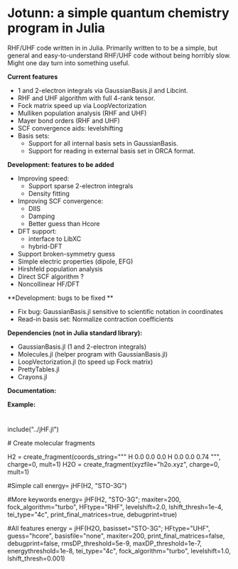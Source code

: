 # Jotunn: a simple quantum chemistry program in Julia
RHF/UHF code written in in Julia. 
Primarily written to to be a simple, but general and easy-to-understand RHF/UHF code without being horribly slow.
Might one day turn into something useful.



**Current features**
- 1 and 2-electron integrals via GaussianBasis.jl and Libcint.
- RHF and UHF algorithm with full 4-rank tensor. 
- Fock matrix speed up via LoopVectorization
- Mulliken population analysis (RHF and UHF)
- Mayer bond orders (RHF and UHF)
- SCF convergence aids: levelshifting
- Basis sets:
    - Support for all internal basis sets in GaussianBasis.
    - Support for reading in external basis set in ORCA format.

**Development: features to be added**
- Improving speed: 
    - Support sparse 2-electron integrals
    - Density fitting
- Improving SCF convergence:
    - DIIS
    - Damping 
    - Better guess than Hcore
- DFT support:
    - interface to LibXC
    - hybrid-DFT
- Support broken-symmetry guess
- Simple electric properties (dipole, EFG)
- Hirshfeld population analysis
- Direct SCF algorithm ?
- Noncollinear HF/DFT

**Development: bugs to be fixed **
- Fix bug: GaussianBasis.jl sensitive to scientific notation in coordinates
- Read-in basis set: Normalize contraction coefficients

**Dependencies (not in Julia standard library):**
- GaussianBasis.jl  (1 and 2-electron integrals)
- Molecules.jl (helper program with GaussianBasis.jl)
- LoopVectorization.jl (to speed up Fock matrix)
- PrettyTables.jl
- Crayons.jl


**Documentation:**

**Example:**

#
include("../jHF.jl")

\# Create molecular fragments

H2 = create_fragment(coords_string="""
H 0.0 0.0 0.0
H 0.0 0.0 0.74
""", charge=0, mult=1)
H2O = create_fragment(xyzfile="h2o.xyz", charge=0, mult=1)

\#Simple call
energy= jHF(H2, "STO-3G")

\#More keywords
energy= jHF(H2, "STO-3G"; maxiter=200, fock_algorithm="turbo", HFtype="RHF", levelshift=2.0, lshift_thresh=1e-4, tei_type="4c", print_final_matrices=true, debugprint=true)

\#All features
energy = jHF(H2O, basisset="STO-3G"; HFtype="UHF", guess="hcore", basisfile="none", maxiter=200, 
    print_final_matrices=false, debugprint=false, 
    rmsDP_threshold=5e-9, maxDP_threshold=1e-7, energythreshold=1e-8, 
    tei_type="4c", fock_algorithm="turbo", 
    levelshift=1.0, lshift_thresh=0.001)